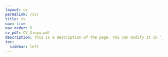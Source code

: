 ```yaml
---
layout: cv
permalink: /cv/
title: cv
nav: true
nav_order: 5
cv_pdf: CV_Xinyu.pdf
description: This is a description of the page. You can modify it in '_pages/cv.md'. You can also change or remove the top pdf download button.
toc:
  sidebar: left
---
```

